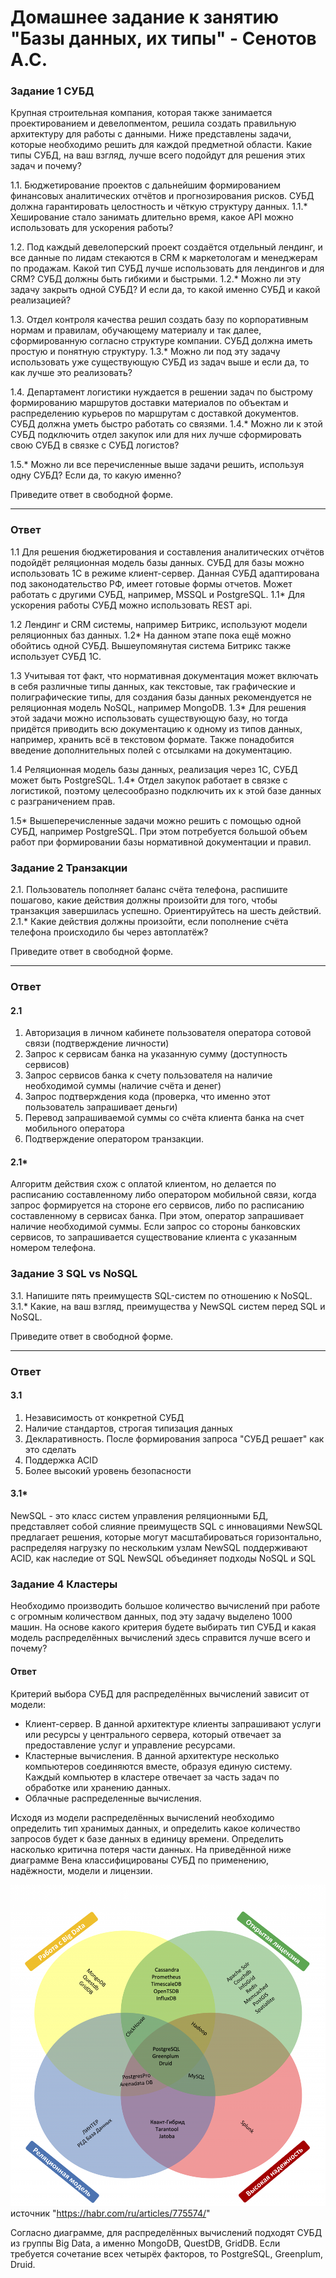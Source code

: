 # Домашнее задание к занятию "Базы данных, их типы" - Сенотов А.С.


### Задание 1 СУБД

Крупная строительная компания, которая также занимается проектированием и девелопментом, решила создать правильную архитектуру для работы с данными. Ниже представлены задачи, которые необходимо решить для каждой предметной области.
Какие типы СУБД, на ваш взгляд, лучше всего подойдут для решения этих задач и почему?

1.1. Бюджетирование проектов с дальнейшим формированием финансовых аналитических отчётов и прогнозирования рисков. СУБД должна гарантировать целостность и чёткую структуру данных.
1.1.* Хеширование стало занимать длительно время, какое API можно использовать для ускорения работы?

1.2. Под каждый девелоперский проект создаётся отдельный лендинг, и все данные по лидам стекаются в CRM к маркетологам и менеджерам по продажам. Какой тип СУБД лучше использовать для лендингов и для CRM? СУБД должны быть гибкими и быстрыми.
1.2.* Можно ли эту задачу закрыть одной СУБД? И если да, то какой именно СУБД и какой реализацией?

1.3. Отдел контроля качества решил создать базу по корпоративным нормам и правилам, обучающему материалу и так далее, сформированную согласно структуре компании. СУБД должна иметь простую и понятную структуру.
1.3.* Можно ли под эту задачу использовать уже существующую СУБД из задач выше и если да, то как лучше это реализовать?

1.4. Департамент логистики нуждается в решении задач по быстрому формированию маршрутов доставки материалов по объектам и распределению курьеров по маршрутам с доставкой документов. СУБД должна уметь быстро работать со связями.
1.4.* Можно ли к этой СУБД подключить отдел закупок или для них лучше сформировать свою СУБД в связке с СУБД логистов?

1.5.* Можно ли все перечисленные выше задачи решить, используя одну СУБД? Если да, то какую именно?

Приведите ответ в свободной форме.

---
### Ответ
1.1 Для решения бюджетирования и составления аналитических отчётов подойдёт реляционная модель базы данных. СУБД для базы можно использовать 1С в режиме клиент-сервер. Данная СУБД адаптирована под законодательство РФ, имеет готовые формы отчетов. Может работать с другими СУБД, например, MSSQL и PostgreSQL.
1.1* Для ускорения работы СУБД можно использовать REST api.

1.2 Лендинг и CRM системы, например Битрикс, используют модели реляционных баз данных.
1.2* На данном этапе пока ещё можно обойтись одной СУБД. Вышеупомянутая система Битрикс также использует СУБД 1С.

1.3 Учитывая тот факт, что нормативная документация может включать в себя различные типы данных, как текстовые, так графические и полиграфические типы, для создания базы данных рекомендуется не реляционная модель NoSQL, например MongoDB.
1.3* Для решения этой задачи можно использовать существующую базу, но тогда придётся приводить всю документацию к одному из типов данных, например, хранить всё в текстовом формате. Также понадобится введение дополнительных полей с отсылками на документацию.

1.4 Реляционная модель базы данных, реализация через 1С, СУБД может быть PostgreSQL.
1.4* Отдел закупок работает в связке с логистикой, поэтому целесообразно подключить их к этой базе данных с разграничением прав.

1.5* Вышеперечисленные задачи можно решить с помощью одной СУБД, например PostgreSQL. При этом потребуется большой объем работ при формировании базы нормативной документации и правил.

### Задание 2 Транзакции

2.1. Пользователь пополняет баланс счёта телефона, распишите пошагово, какие действия должны произойти для того, чтобы транзакция завершилась успешно. Ориентируйтесь на шесть действий.
2.1.* Какие действия должны произойти, если пополнение счёта телефона происходило бы через автоплатёж?

Приведите ответ в свободной форме.

---
### Ответ
#### 2.1
1. Авторизация в личном кабинете пользователя оператора сотовой связи (подтверждение личности)
2. Запрос к сервисам банка на указанную сумму (доступность сервисов)
3. Запрос сервисов банка к счету пользователя на наличие необходимой суммы (наличие счёта и денег)
4. Запрос подтверждения кода (проверка, что именно этот пользователь запрашивает деньги)
5. Перевод запрашиваемой суммы со счёта клиента банка на счет мобильного оператора
6. Подтверждение оператором транзакции.
#### 2.1*
Алгоритм действия схож с оплатой клиентом, но делается по расписанию составленному либо оператором мобильной связи, когда запрос формируется на стороне его сервисов, либо по расписанию составленному в сервисах банка. 
При этом, оператор запрашивает наличие необходимой суммы. Если запрос со стороны банковских сервисов, то запрашивается существование клиента с указанным номером телефона.

### Задание 3 SQL vs NoSQL

3.1. Напишите пять преимуществ SQL-систем по отношению к NoSQL.
3.1.* Какие, на ваш взгляд, преимущества у NewSQL систем перед SQL и NoSQL.

Приведите ответ в свободной форме.

---
### Ответ
#### 3.1
1. Независимость от конкретной СУБД
2. Наличие стандартов, строгая типизация данных
3. Декларативность. После формирования запроса "СУБД решает" как это сделать
4. Поддержка ACID
5. Более высокий уровень безопасности

#### 3.1* 
NewSQL - это класс систем управления реляционными БД, представляет собой слияние преимуществ SQL с инновациями
NewSQL предлагает решения, которые могут масштабироваться горизонтально, распределяя нагрузку по нескольким узлам
NewSQL поддерживают ACID, как наследие от SQL
NewSQL объединяет подходы NoSQL и SQL

### Задание 4 Кластеры

Необходимо производить большое количество вычислений при работе с огромным количеством данных, под эту задачу выделено 1000 машин.
На основе какого критерия будете выбирать тип СУБД и какая модель распределённых вычислений здесь справится лучше всего и почему?

#### Ответ
Критерий выбора СУБД для распределённых вычислений зависит от модели:
* Клиент-сервер. В данной архитектуре клиенты запрашивают услуги или ресурсы у центрального сервера, который отвечает за предоставление услуг и управление ресурсами. 
* Кластерные вычисления. В данной архитектуре несколько компьютеров соединяются вместе, образуя единую систему. Каждый компьютер в кластере отвечает за часть задач по обработке или хранению данных.
* Облачные распределенные вычисления.

Исходя из модели распределённых вычислений необходимо определить тип хранимых данных, и определить какое количество запросов будет к базе данных в единицу времени. Определить насколько критична потеря части данных.
На приведённой ниже диаграмме Вена классифицированы СУБД по применению, надёжности, модели и лицензии.

![СУБД](img/1.1.png)
источник "https://habr.com/ru/articles/775574/"

Согласно диаграмме, для распределённых вычислений подходят СУБД из группы Big Data, а именно MongoDB, QuestDB, GridDB. Если требуется сочетание всех четырёх факторов, то PostgreSQL, Greenplum, Druid.
